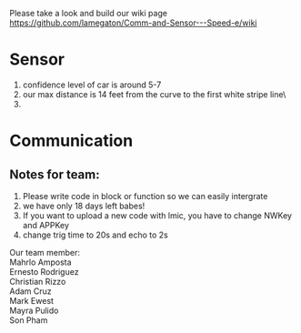 Please take a look and build our wiki page https://github.com/lamegaton/Comm-and-Sensor---Speed-e/wiki
# Sensor
1. confidence level of car is around 5-7
2. our max distance is 14 feet from the curve to the first white stripe line\
3.

# Communication
## Notes for team:
1. Please write code in block or function so we can easily intergrate
2. we have only 18 days left babes!
3. If you want to upload a new code with lmic, you have to change NWKey and APPKey
4. change trig time to 20s and echo to 2s

Our team member:  
Mahrlo Amposta  
Ernesto Rodriguez  
Christian Rizzo  
Adam Cruz  
Mark Ewest  
Mayra Pulido  
Son Pham
